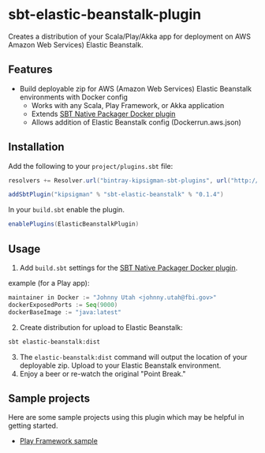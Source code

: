 # sbt-elastic-beanstalk-plugin
Creates a distribution of your Scala/Play/Akka app for deployment on AWS Amazon Web Services) Elastic Beanstalk.

## Features

* Build deployable zip for AWS (Amazon Web Services) Elastic Beanstalk environments with Docker config
  * Works with any Scala, Play Framework, or Akka application
  * Extends [SBT Native Packager Docker plugin](http://www.scala-sbt.org/sbt-native-packager/formats/docker.html)
  * Allows addition of Elastic Beanstalk config (Dockerrun.aws.json)

## Installation

Add the following to your `project/plugins.sbt` file:

```scala
resolvers += Resolver.url("bintray-kipsigman-sbt-plugins", url("http://dl.bintray.com/kipsigman/sbt-plugins"))(Resolver.ivyStylePatterns)

addSbtPlugin("kipsigman" % "sbt-elastic-beanstalk" % "0.1.4")
```

In your `build.sbt` enable the plugin.

```scala
enablePlugins(ElasticBeanstalkPlugin)
```

## Usage

1. Add `build.sbt` settings for the [SBT Native Packager Docker plugin](http://www.scala-sbt.org/sbt-native-packager/formats/docker.html).

  example (for a Play app):
  
  ```scala
  maintainer in Docker := "Johnny Utah <johnny.utah@fbi.gov>"
  dockerExposedPorts := Seq(9000)
  dockerBaseImage := "java:latest"
  ```

2. Create distribution for upload to Elastic Beanstalk:

```sh
sbt elastic-beanstalk:dist
```

3. The `elastic-beanstalk:dist` command will output the location of your deployable zip. Upload to your Elastic Beanstalk environment.
4. Enjoy a beer or re-watch the original "Point Break."

## Sample projects

Here are some sample projects using this plugin which may be helpful in getting started.

- [Play Framework sample](https://github.com/kipsigman/play-elastic-beanstalk)
